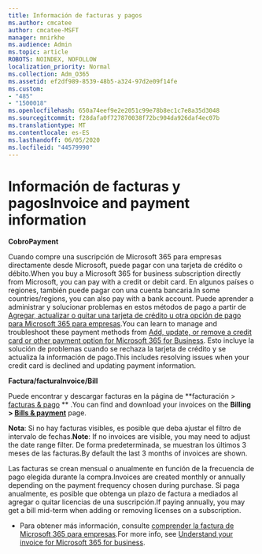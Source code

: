 ```yaml
---
title: Información de facturas y pagos
ms.author: cmcatee
author: cmcatee-MSFT
manager: mnirkhe
ms.audience: Admin
ms.topic: article
ROBOTS: NOINDEX, NOFOLLOW
localization_priority: Normal
ms.collection: Adm_O365
ms.assetid: ef2df989-8539-48b5-a324-97d2e09f14fe
ms.custom:
- "485"
- "1500018"
ms.openlocfilehash: 650a74eef9e2e2051c99e78b8ec1c7e8a35d3048
ms.sourcegitcommit: f28dafa0f727870038f72bc904da926daf4ec07b
ms.translationtype: MT
ms.contentlocale: es-ES
ms.lasthandoff: 06/05/2020
ms.locfileid: "44579990"
---
```

# <a name="invoice-and-payment-information"></a><span data-ttu-id="0fc8a-102">Información de facturas y pagos</span><span class="sxs-lookup"><span data-stu-id="0fc8a-102">Invoice and payment information</span></span>

<span data-ttu-id="0fc8a-103">**Cobro**</span><span class="sxs-lookup"><span data-stu-id="0fc8a-103">**Payment**</span></span>

<span data-ttu-id="0fc8a-104">Cuando compre una suscripción de Microsoft 365 para empresas directamente desde Microsoft, puede pagar con una tarjeta de crédito o débito.</span><span class="sxs-lookup"><span data-stu-id="0fc8a-104">When you buy a Microsoft 365 for business subscription directly from Microsoft, you can pay with a credit or debit card.</span></span>  <span data-ttu-id="0fc8a-105">En algunos países o regiones, también puede pagar con una cuenta bancaria.</span><span class="sxs-lookup"><span data-stu-id="0fc8a-105">In some countries/regions, you can also pay with a bank account.</span></span>  <span data-ttu-id="0fc8a-106">Puede aprender a administrar y solucionar problemas en estos métodos de pago a partir de [Agregar, actualizar o quitar una tarjeta de crédito u otra opción de pago para Microsoft 365 para empresas](https://go.microsoft.com/fwlink/?linkid=2118133).</span><span class="sxs-lookup"><span data-stu-id="0fc8a-106">You can learn to manage and troubleshoot these payment methods from [Add, update, or remove a credit card or other payment option for Microsoft 365 for Business](https://go.microsoft.com/fwlink/?linkid=2118133).</span></span>  <span data-ttu-id="0fc8a-107">Esto incluye la solución de problemas cuando se rechaza la tarjeta de crédito y se actualiza la información de pago.</span><span class="sxs-lookup"><span data-stu-id="0fc8a-107">This includes resolving issues when your credit card is declined and updating payment information.</span></span>

<span data-ttu-id="0fc8a-108">**Factura/factura**</span><span class="sxs-lookup"><span data-stu-id="0fc8a-108">**Invoice/Bill**</span></span>

<span data-ttu-id="0fc8a-109">Puede encontrar y descargar facturas en la página de \*\*facturación > [facturas & pago](https://go.microsoft.com/fwlink/p/?linkid=848039) \*\* .</span><span class="sxs-lookup"><span data-stu-id="0fc8a-109">You can find and download your invoices on the **Billing > [Bills & payment](https://go.microsoft.com/fwlink/p/?linkid=848039)** page.</span></span>  

<span data-ttu-id="0fc8a-110">**Nota**: Si no hay facturas visibles, es posible que deba ajustar el filtro de intervalo de fechas.</span><span class="sxs-lookup"><span data-stu-id="0fc8a-110">**Note**: If no invoices are visible, you may need to adjust the date range filter.</span></span>  <span data-ttu-id="0fc8a-111">De forma predeterminada, se muestran los últimos 3 meses de las facturas.</span><span class="sxs-lookup"><span data-stu-id="0fc8a-111">By default the last 3 months of invoices are shown.</span></span>

<span data-ttu-id="0fc8a-112">Las facturas se crean mensual o anualmente en función de la frecuencia de pago elegida durante la compra.</span><span class="sxs-lookup"><span data-stu-id="0fc8a-112">Invoices are created monthly or annually depending on the payment frequency chosen during purchase.</span></span>  <span data-ttu-id="0fc8a-113">Si paga anualmente, es posible que obtenga un plazo de factura a mediados al agregar o quitar licencias de una suscripción.</span><span class="sxs-lookup"><span data-stu-id="0fc8a-113">If paying annually, you may get a bill mid-term when adding or removing licenses on a subscription.</span></span>
 
- <span data-ttu-id="0fc8a-114">Para obtener más información, consulte [comprender la factura de Microsoft 365 para empresas](https://go.microsoft.com/fwlink/?linkid=2119101).</span><span class="sxs-lookup"><span data-stu-id="0fc8a-114">For more info, see [Understand your invoice for Microsoft 365 for business](https://go.microsoft.com/fwlink/?linkid=2119101).</span></span>
